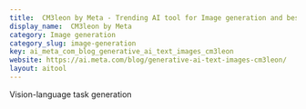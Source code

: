 ```yaml
---
title:  CM3leon by Meta - Trending AI tool for Image generation and best alternatives
display_name:  CM3leon by Meta
category: Image generation
category_slug: image-generation
key: ai_meta_com_blog_generative_ai_text_images_cm3leon
website: https://ai.meta.com/blog/generative-ai-text-images-cm3leon/
layout: aitool
---
```


Vision-language task generation
